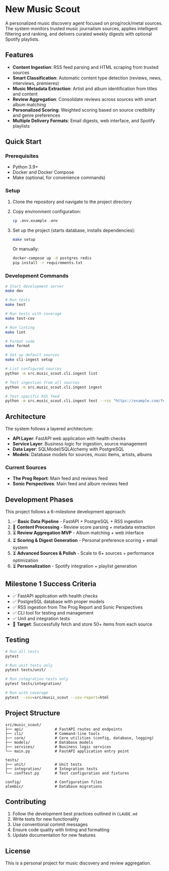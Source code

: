 # New Music Scout

A personalized music discovery agent focused on prog/rock/metal sources. The system monitors trusted music journalism sources, applies intelligent filtering and ranking, and delivers curated weekly digests with optional Spotify playlists.

## Features

- **Content Ingestion**: RSS feed parsing and HTML scraping from trusted sources
- **Smart Classification**: Automatic content type detection (reviews, news, interviews, premieres)
- **Music Metadata Extraction**: Artist and album identification from titles and content
- **Review Aggregation**: Consolidate reviews across sources with smart album matching
- **Personalized Scoring**: Weighted scoring based on source credibility and genre preferences
- **Multiple Delivery Formats**: Email digests, web interface, and Spotify playlists

## Quick Start

### Prerequisites

- Python 3.9+
- Docker and Docker Compose
- Make (optional, for convenience commands)

### Setup

1. Clone the repository and navigate to the project directory

2. Copy environment configuration:
   ```bash
   cp .env.example .env
   ```

3. Set up the project (starts database, installs dependencies):
   ```bash
   make setup
   ```

   Or manually:
   ```bash
   docker-compose up -d postgres redis
   pip install -r requirements.txt
   ```

### Development Commands

```bash
# Start development server
make dev

# Run tests
make test

# Run tests with coverage
make test-cov

# Run linting
make lint

# Format code
make format

# Set up default sources
make cli-ingest setup

# List configured sources
python -m src.music_scout.cli.ingest list

# Test ingestion from all sources
python -m src.music_scout.cli.ingest ingest

# Test specific RSS feed
python -m src.music_scout.cli.ingest test --rss "https://example.com/feed/"
```

## Architecture

The system follows a layered architecture:

- **API Layer**: FastAPI web application with health checks
- **Service Layer**: Business logic for ingestion, source management
- **Data Layer**: SQLModel/SQLAlchemy with PostgreSQL
- **Models**: Database models for sources, music items, artists, albums

### Current Sources

- **The Prog Report**: Main feed and reviews feed
- **Sonic Perspectives**: Main feed and album reviews feed

## Development Phases

This project follows a 6-milestone development approach:

1. ✅ **Basic Data Pipeline** - FastAPI + PostgreSQL + RSS ingestion
2. 🔄 **Content Processing** - Review score parsing + metadata extraction
3. ⏳ **Review Aggregation MVP** - Album matching + web interface
4. ⏳ **Scoring & Digest Generation** - Personal preference scoring + email system
5. ⏳ **Advanced Sources & Polish** - Scale to 6+ sources + performance optimization
6. ⏳ **Personalization** - Spotify integration + playlist generation

## Milestone 1 Success Criteria

- ✅ FastAPI application with health checks
- ✅ PostgreSQL database with proper models
- ✅ RSS ingestion from The Prog Report and Sonic Perspectives
- ✅ CLI tool for testing and management
- ✅ Unit and integration tests
- 🎯 **Target**: Successfully fetch and store 50+ items from each source

## Testing

```bash
# Run all tests
pytest

# Run unit tests only
pytest tests/unit/

# Run integration tests only
pytest tests/integration/

# Run with coverage
pytest --cov=src/music_scout --cov-report=html
```

## Project Structure

```
src/music_scout/
├── api/              # FastAPI routes and endpoints
├── cli/              # Command-line tools
├── core/             # Core utilities (config, database, logging)
├── models/           # Database models
├── services/         # Business logic services
└── main.py           # FastAPI application entry point

tests/
├── unit/             # Unit tests
├── integration/      # Integration tests
└── conftest.py       # Test configuration and fixtures

config/               # Configuration files
alembic/              # Database migrations
```

## Contributing

1. Follow the development best practices outlined in `CLAUDE.md`
2. Write tests for new functionality
3. Use conventional commit messages
4. Ensure code quality with linting and formatting
5. Update documentation for new features

## License

This is a personal project for music discovery and review aggregation.